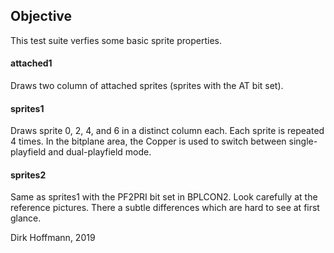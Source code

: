 ## Objective

This test suite verfies some basic sprite properties.

#### attached1

Draws two column of attached sprites (sprites with the AT bit set).

#### sprites1

Draws sprite 0, 2, 4, and 6 in a distinct column each. Each sprite is repeated 4 times. In the bitplane area, the Copper is used to switch between single-playfield and dual-playfield mode. 

#### sprites2

Same as sprites1 with the PF2PRI bit set in BPLCON2. Look carefully at the reference pictures. There a subtle differences which are hard to see at first glance. 



Dirk Hoffmann, 2019